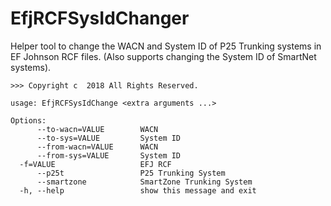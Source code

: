 # EfjRCFSysIdChanger

Helper tool to change the WACN and System ID of P25 Trunking systems in EF Johnson RCF files. (Also supports changing the System ID of SmartNet systems).

```>>> EFJ RCF WACN & System ID Changer 1.0 DEBUG_DNR build B0R0 (Built 1/1/2000 at 12:00 AM)
>>> Copyright c  2018 All Rights Reserved.

usage: EfjRCFSysIdChange <extra arguments ...>

Options:
      --to-wacn=VALUE        WACN
      --to-sys=VALUE         System ID
      --from-wacn=VALUE      WACN
      --from-sys=VALUE       System ID
  -f=VALUE                   EFJ RCF
      --p25t                 P25 Trunking System
      --smartzone            SmartZone Trunking System
  -h, --help                 show this message and exit
```
